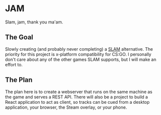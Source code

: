 # JAM
Slam, jam, thank you ma'am.

## The Goal
Slowly creating (and probably never completing) a [SLAM](https://github.com/SilentSys/SLAM) alternative. The priority for this project is x-platform compatibility for CS:GO. I personally don't care about any of the other games SLAM supports, but I will make an effort to.

## The Plan
The plan here is to create a webserver that runs on the same machine as the game and serves a REST API. There will also be a project to build a React application to act as client, so tracks can be cued from a desktop application, your browser, the Steam overlay, or your phone.